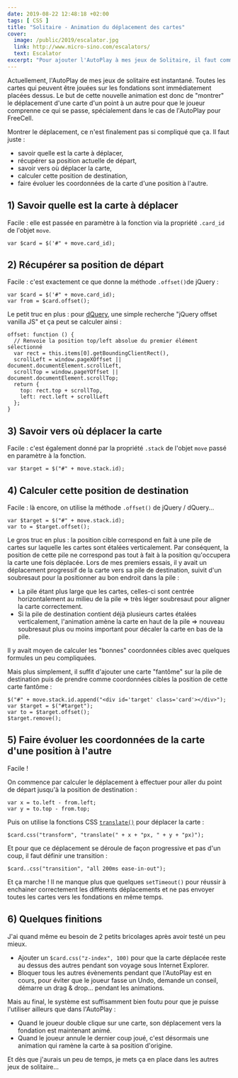 ```yaml
---
date: 2019-08-22 12:48:18 +02:00
tags: [ CSS ]
title: "Solitaire - Animation du déplacement des cartes"
cover:
  image: /public/2019/escalator.jpg
  link: http://www.micro-sino.com/escalators/
  text: Escalator
excerpt: "Pour ajouter l'AutoPlay à mes jeux de Solitaire, il faut commencer par animer le déplacement des cartes..."
---
```


Actuellement, l'AutoPlay de mes jeux de solitaire est instantané. Toutes les
cartes qui peuvent être jouées sur les fondations sont immédiatement placées
dessus. Le but de cette nouvelle animation est donc de "montrer" le déplacement
d'une carte d'un point à un autre pour que le joueur comprenne ce qui se passe,
spécialement dans le cas de l'AutoPlay pour FreeCell.

Montrer le déplacement, ce n'est finalement pas si compliqué que ça. Il faut
juste :

* savoir quelle est la carte à déplacer,
* récupérer sa position actuelle de départ,
* savoir vers où déplacer la carte,
* calculer cette position de destination,
* faire évoluer les coordonnées de la carte d'une position à l'autre.


## 1) Savoir quelle est la carte à déplacer

Facile : elle est passée en paramètre à la fonction via la propriété `.card_id`
de l'objet `move`.

```
var $card = $('#" + move.card_id);
```


## 2) Récupérer sa position de départ

Facile : c'est exactement ce que donne la méthode `.offset()`de jQuery :

```
var $card = $('#" + move.card_id);
var from = $card.offset();
```

Le petit truc en plus : pour
[dQuery](https://blog.pagesd.info/2019/05/14/dquery-librairie-js-manipulation-dom/),
une simple recherche "jQuery offset vanilla JS" et ça peut se calculer ainsi :

```
offset: function () {
  // Renvoie la position top/left absolue du premier élément sélectionné
  var rect = this.items[0].getBoundingClientRect(),
  scrollLeft = window.pageXOffset || document.documentElement.scrollLeft,
  scrollTop = window.pageYOffset || document.documentElement.scrollTop;
  return {
    top: rect.top + scrollTop,
    left: rect.left + scrollLeft
  };
}
```


## 3) Savoir vers où déplacer la carte

Facile : c'est également donné par la propriété `.stack` de l'objet `move` passé
en paramètre à la fonction.

```
var $target = $("#" + move.stack.id);
```


## 4) Calculer cette position de destination

Facile : là encore, on utilise la méthode `.offset()` de jQuery / dQuery...

```
var $target = $("#" + move.stack.id);
var to = $target.offset();
```

Le gros truc en plus : la position cible correspond en fait à une pile de cartes
sur laquelle les cartes sont étalées verticalement. Par conséquent, la position
de cette pile ne correspond pas tout à fait à la position qu'occupera la carte
une fois déplacée. Lors de mes premiers essais, il y avait un déplacement
progressif de la carte vers sa pile de destination, suivit d'un soubresaut pour
la positionner au bon endroit dans la pile :

* La pile étant plus large que les cartes, celles-ci sont centrée
horizontalement au milieu de la pile => très léger soubresaut pour aligner la
carte correctement.
* Si la pile de destination contient déjà plusieurs cartes étalées
verticalement, l'animation amène la carte en haut de la pile => nouveau
soubresaut plus ou moins important pour décaler la carte en bas de la pile.

Il y avait moyen de calculer les "bonnes" coordonnées cibles avec quelques
formules un peu compliquées.

Mais plus simplement, il suffit d'ajouter une carte "fantôme" sur la pile de
destination puis de prendre comme coordonnées cibles la position de cette carte
fantôme :

```
$("#" + move.stack.id.append("<div id='target' class='card'></div>");
var $target = $("#target");
var to = $target.offset();
$target.remove();
```


## 5) Faire évoluer les coordonnées de la carte d'une position à l'autre

Facile !

On commence par calculer le déplacement à effectuer pour aller du point de
départ jusqu'à la position de destination :

```
var x = to.left - from.left;
var y = to.top - from.top;
```

Puis on utilise la fonctions CSS
[`translate()`](https://developer.mozilla.org/fr/docs/Web/CSS/transform-function/translate)
pour déplacer la carte :

```
$card.css("transform", "translate(" + x + "px, " + y + "px)");
```

Et pour que ce déplacement se déroule de façon progressive et pas d'un coup, il
faut définir une transition :

```
$card..css("transition", "all 200ms ease-in-out");
```

Et ça marche ! Il ne manque plus que quelques `setTimeout()` pour réussir à
enchainer correctement les différents déplacements et ne pas envoyer toutes les
cartes vers les fondations en même temps.


## 6) Quelques finitions

J'ai quand même eu besoin de 2 petits bricolages après avoir testé un peu mieux.

* Ajouter un `$card.css("z-index", 100)` pour que la carte déplacée reste au
dessus des autres pendant son voyage sous Internet Explorer.
* Bloquer tous les autres évènements pendant que l'AutoPlay est en cours, pour
éviter que le joueur fasse un Undo, demande un conseil, démarre un drag &
drop... pendant les animations.

Mais au final, le système est suffisamment bien foutu pour que je puisse
l'utiliser ailleurs que dans l'AutoPlay :

* Quand le joueur double clique sur une carte, son déplacement vers la fondation
est maintenant animé.
* Quand le joueur annule le dernier coup joué, c'est désormais une animation qui
ramène la carte à sa position d'origine.

Et dès que j'aurais un peu de temps, je mets ça en place dans les autres jeux de
solitaire...
